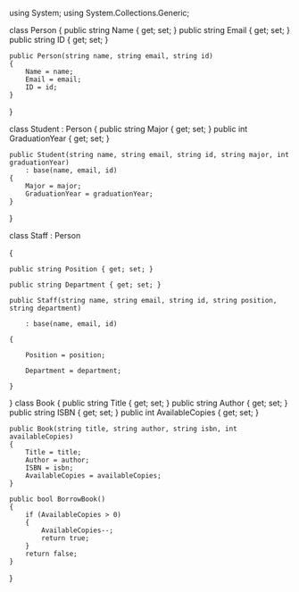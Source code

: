 using System;
using System.Collections.Generic;


class Person
{
    public string Name { get; set; }
    public string Email { get; set; }
    public string ID { get; set; }

    public Person(string name, string email, string id)
    {
        Name = name;
        Email = email;
        ID = id;
    }
}


class Student : Person
{
    public string Major { get; set; }
    public int GraduationYear { get; set; }

    public Student(string name, string email, string id, string major, int graduationYear)
        : base(name, email, id)
    {
        Major = major;
        GraduationYear = graduationYear;
    }
}


class Staff : Person

{

    public string Position { get; set; }

    public string Department { get; set; }

    public Staff(string name, string email, string id, string position, string department)

        : base(name, email, id)

    {

        Position = position;

        Department = department;

    }

}
class Book
{
    public string Title { get; set; }
    public string Author { get; set; }
    public string ISBN { get; set; }
    public int AvailableCopies { get; set; }
 
    public Book(string title, string author, string isbn, int availableCopies)
    {
        Title = title;
        Author = author;
        ISBN = isbn;
        AvailableCopies = availableCopies;
    }
 
    public bool BorrowBook()
    {
        if (AvailableCopies > 0)
        {
            AvailableCopies--;
            return true;
        }
        return false;
    }
}
 
